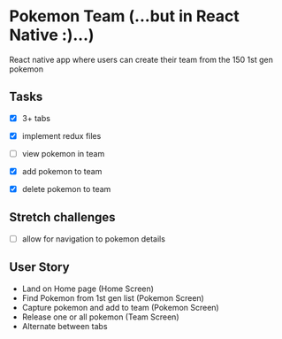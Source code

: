 # Pokemon Team (...but in React Native :)...)

React native app where users can create their team from the 150 1st gen pokemon

## Tasks
- [x] 3+ tabs
- [x] implement redux files
- [ ] view pokemon in team
- [x] add pokemon to team
- [x] delete pokemon to team


## Stretch challenges
- [ ] allow for navigation to pokemon details

## User Story
- Land on Home page (Home Screen)
- Find Pokemon from 1st gen list (Pokemon Screen)
- Capture pokemon and add to team (Pokemon Screen)
- Release one or all pokemon (Team Screen)
- Alternate between tabs

